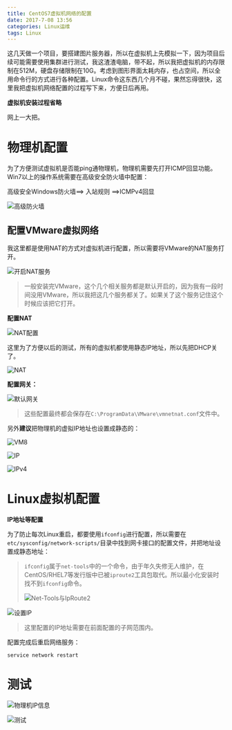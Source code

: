 ```yaml
---
title: CentOS7虚拟机网络的配置
date: 2017-7-08 13:56
categories: Linux运维
tags: Linux
---
```


这几天做一个项目，要搭建图片服务器，所以在虚拟机上先模拟一下，因为项目后续可能需要使用集群进行测试，我这渣渣电脑，带不起，所以我把虚拟机的内存限制在512M，硬盘存储限制在10G。考虑到图形界面太耗内存，也占空间，所以全用命令行的方式进行各种配置。Linux命令这东西几个月不碰，果然忘得很快，这里我把虚拟机网络配置的过程写下来，方便日后再用。

**虚拟机安装过程省略**

网上一大把。

# 物理机配置

为了方便测试虚拟机是否能ping通物理机，物理机需要先打开ICMP回显功能。Win7以上的操作系统需要在高级安全防火墙中配置：

高级安全Windows防火墙==> 入站规则 ==>ICMPv4回显

![高级防火墙](http://img.blog.csdn.net/20171122145106264?watermark/2/text/aHR0cDovL2Jsb2cuY3Nkbi5uZXQvSG9sbW9meQ==/font/5a6L5L2T/fontsize/400/fill/I0JBQkFCMA==/dissolve/70/gravity/SouthEast)

## 配置VMware虚拟网络

我这里都是使用NAT的方式对虚拟机进行配置，所以需要将VMware的NAT服务打开。

![开启NAT服务](http://img.blog.csdn.net/20171122145644387?watermark/2/text/aHR0cDovL2Jsb2cuY3Nkbi5uZXQvSG9sbW9meQ==/font/5a6L5L2T/fontsize/400/fill/I0JBQkFCMA==/dissolve/70/gravity/SouthEast)

> 一般安装完VMware，这个几个相关服务都是默认开启的，因为我有一段时间没用VMware，所以我把这几个服务都关了。如果关了这个服务记住这个时候应该把它打开。

**配置NAT**

![NAT配置](http://img.blog.csdn.net/20171122145728736?watermark/2/text/aHR0cDovL2Jsb2cuY3Nkbi5uZXQvSG9sbW9meQ==/font/5a6L5L2T/fontsize/400/fill/I0JBQkFCMA==/dissolve/70/gravity/SouthEast)

这里为了方便以后的测试，所有的虚拟机都使用静态IP地址，所以先把DHCP关了。

![NAT](http://img.blog.csdn.net/20171122145954837?watermark/2/text/aHR0cDovL2Jsb2cuY3Nkbi5uZXQvSG9sbW9meQ==/font/5a6L5L2T/fontsize/400/fill/I0JBQkFCMA==/dissolve/70/gravity/SouthEast)

**配置网关：**

![默认网关](http://img.blog.csdn.net/20171122150204631?watermark/2/text/aHR0cDovL2Jsb2cuY3Nkbi5uZXQvSG9sbW9meQ==/font/5a6L5L2T/fontsize/400/fill/I0JBQkFCMA==/dissolve/70/gravity/SouthEast)

> 这些配置最终都会保存在`C:\ProgramData\VMware\vmnetnat.conf`文件中。



另外**建议**把物理机的虚拟IP地址也设置成静态的：

![VM8](http://img.blog.csdn.net/20171122150333269?watermark/2/text/aHR0cDovL2Jsb2cuY3Nkbi5uZXQvSG9sbW9meQ==/font/5a6L5L2T/fontsize/400/fill/I0JBQkFCMA==/dissolve/70/gravity/SouthEast)

![IP](http://img.blog.csdn.net/20171122150446734?watermark/2/text/aHR0cDovL2Jsb2cuY3Nkbi5uZXQvSG9sbW9meQ==/font/5a6L5L2T/fontsize/400/fill/I0JBQkFCMA==/dissolve/70/gravity/SouthEast)

![IPv4](http://img.blog.csdn.net/20171122150828270?watermark/2/text/aHR0cDovL2Jsb2cuY3Nkbi5uZXQvSG9sbW9meQ==/font/5a6L5L2T/fontsize/400/fill/I0JBQkFCMA==/dissolve/70/gravity/SouthEast)

# Linux虚拟机配置

**IP地址等配置**

为了防止每次Linux重启，都要使用`ifconfig`进行配置，所以需要在`etc/sysconfig/network-scripts/`目录中找到网卡接口的配置文件，并把地址设置成静态地址：

> `ifconfig`属于`net-tools`中的一个命令，由于年久失修无人维护，在CentOS/RHEL7等发行版中已被`iproute2`工具包取代。所以最小化安装时找不到`ifconfig`命令。
>
> ![Net-Tools与IpRoute2](https://dn-linuxcn.qbox.me/data/attachment/album/201406/04/003404uy9l1t5zayzllylm.png)

![设置IP](http://img.blog.csdn.net/20171122150927555?watermark/2/text/aHR0cDovL2Jsb2cuY3Nkbi5uZXQvSG9sbW9meQ==/font/5a6L5L2T/fontsize/400/fill/I0JBQkFCMA==/dissolve/70/gravity/SouthEast)

> 这里配置的IP地址需要在前面配置的子网范围内。

配置完成后重启网络服务：

```shell
service network restart
```

# 测试

![物理机IP信息](http://img.blog.csdn.net/20171122151026692?watermark/2/text/aHR0cDovL2Jsb2cuY3Nkbi5uZXQvSG9sbW9meQ==/font/5a6L5L2T/fontsize/400/fill/I0JBQkFCMA==/dissolve/70/gravity/SouthEast)

![测试](http://img.blog.csdn.net/20171122151054662?watermark/2/text/aHR0cDovL2Jsb2cuY3Nkbi5uZXQvSG9sbW9meQ==/font/5a6L5L2T/fontsize/400/fill/I0JBQkFCMA==/dissolve/70/gravity/SouthEast)

